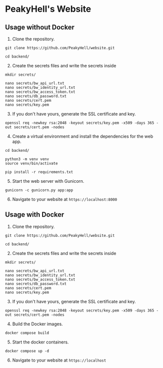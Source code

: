# PeakyHell's Website

## Usage without Docker

1. Clone the repository.
```
git clone https://github.com/PeakyHell/website.git

cd backend/
```

2. Create the secrets files and write the secrets inside
```
mkdir secrets/

nano secrets/bw_api_url.txt
nano secrets/bw_identity_url.txt
nano secrets/bw_access_token.txt
nano secrets/db_password.txt
nano secrets/cert.pem
nano secrets/key.pem
```

3. If you don't have yours, generate the SSL certificate and key.
```
openssl req -newkey rsa:2048 -keyout secrets/key.pem -x509 -days 365 -out secrets/cert.pem -nodes
```

4. Create a virtual environment and install the dependencies for the web app.
```
cd backend/

python3 -m venv venv
source venv/bin/activate

pip install -r requirements.txt
```

5. Start the web server with Gunicorn.
```
gunicorn -c gunicorn.py app:app
```

6. Navigate to your website at `https://localhost:8000`

## Usage with Docker

1. Clone the repository.
```
git clone https://github.com/PeakyHell/website.git

cd backend/
```

2. Create the secrets files and write the secrets inside
```
mkdir secrets/

nano secrets/bw_api_url.txt
nano secrets/bw_identity_url.txt
nano secrets/bw_access_token.txt
nano secrets/db_password.txt
nano secrets/cert.pem
nano secrets/key.pem
```

3. If you don't have yours, generate the SSL certificate and key.
```
openssl req -newkey rsa:2048 -keyout secrets/key.pem -x509 -days 365 -out secrets/cert.pem -nodes
```

4. Build the Docker images.
```
docker compose build
```

5. Start the docker containers.
```
docker compose up -d
```

6. Navigate to your website at `https://localhost`
